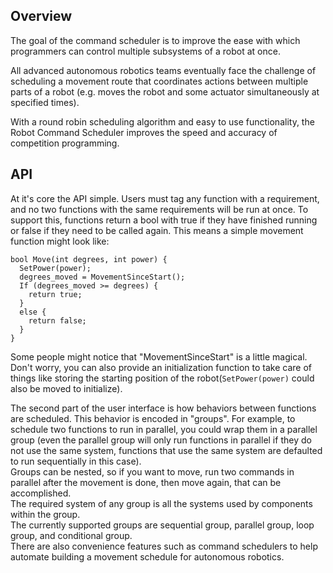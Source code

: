 ## Overview

The goal of the command scheduler is to improve the ease with which programmers can control multiple subsystems of a robot at once.

All advanced autonomous robotics teams eventually face the challenge of scheduling a movement route that coordinates actions between multiple parts of a robot
(e.g. moves the robot and some actuator simultaneously at specified times).

With a round robin scheduling algorithm and easy to use functionality, the Robot Command Scheduler improves the speed and accuracy of competition programming.

## API

At it's core the API simple. Users must tag any function with a requirement, and no two functions with the same requirements will be run at once.
To support this, functions return a bool with true if they have finished running or false if they need to be called again. This means a simple movement function might look like:

```
bool Move(int degrees, int power) {
  SetPower(power);
  degrees_moved = MovementSinceStart();
  If (degrees_moved >= degrees) {
    return true;
  }
  else {
    return false;
  }
}
```

  Some people might notice that "MovementSinceStart" is a little magical. Don't worry, you can also provide an initialization function to take care of things like storing the starting position of the robot(`SetPower(power)` could also be moved to initialize).

  The second part of the user interface is how behaviors between functions are scheduled. This behavior is encoded in "groups". 
  For example, to schedule two functions to run in parallel, you could wrap them in a parallel group
  (even the parallel group will only run functions in parallel if they do not use the same system, functions that use the same system are defaulted to run sequentially in this case). \
  Groups can be nested, so if you want to move, run two commands in parallel after the movement is done, then move again, that can be accomplished. \
  The required system of any group is all the systems used by components within the group. \
  The currently supported groups are sequential group, parallel group, loop group, and conditional group. \
  There are also convenience features such as command schedulers to help automate building a movement schedule for autonomous robotics.
  
